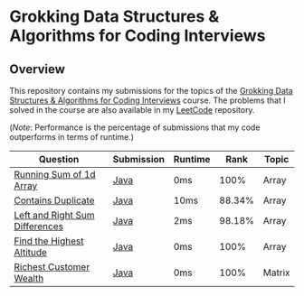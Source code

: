 # Grokking Data Structures & Algorithms for Coding Interviews

## Overview
This repository contains my submissions for the topics of the [Grokking Data Structures & Algorithms for Coding Interviews](https://www.designgurus.io/course/grokking-data-structures-for-coding-interviews) course.
The problems that I solved in the course are also available in my [LeetCode](https://github.com/shumarb/leetcode) repository.

(*Note*: Performance is the percentage of submissions that my code outperforms in terms of runtime.)

| Question                                                                                                    | Submission                                                                                      | Runtime | Rank   | Topic  |
|-------------------------------------------------------------------------------------------------------------|-------------------------------------------------------------------------------------------------|---------|--------|--------|
| [Running Sum of 1d Array](https://leetcode.com/problems/running-sum-of-1d-array/description/)               | [Java](https://github.com/shumarb/leetcode/blob/main/easy/java/RunningSumOf1dArray.java)        | 0ms     | 100%   | Array  |
| [Contains Duplicate](https://leetcode.com/problems/contains-duplicate/description)                          | [Java](https://github.com/shumarb/leetcode/blob/main/easy/java/ContainsDuplicate.java)          | 10ms    | 88.34% | Array  |
| [Left and Right Sum Differences](https://leetcode.com/problems/left-and-right-sum-differences/description/) | [Java](https://github.com/shumarb/leetcode/blob/main/easy/java/LeftAndRightSumDifferences.java) | 2ms     | 98.18% | Array  |
| [Find the Highest Altitude](https://leetcode.com/problems/find-the-highest-altitude/description)            | [Java](https://github.com/shumarb/leetcode/blob/main/easy/java/FindTheHighestAltitude.java)     | 0ms     | 100%   | Array  |
| [Richest Customer Wealth](https://leetcode.com/problems/richest-customer-wealth/description/)               | [Java](https://github.com/shumarb/leetcode/blob/main/easy/java/RichestCustomerWealth.java)      | 0ms     | 100%   | Matrix |
